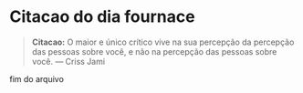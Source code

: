 # Citacao do dia fournace

> **Citacao:** O maior e único crítico vive na sua percepção da percepção das pessoas sobre você, e não na percepção das pessoas sobre você. — Criss Jami

fim do arquivo